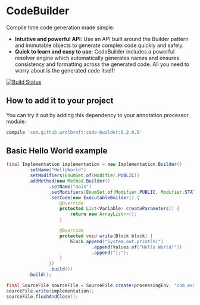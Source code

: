 # CodeBuilder

Compile time code generation made simple.

 - **Intuitive and powerful API**: Use an API built around the Builder pattern and immutable objects to generate 
 complex code quickly and safely.
 - **Quick to learn and easy to use**: CodeBuilder includes a powerful resolver engine which automatically generates names
  and ensures consistency and formatting across the generated code. All you need to worry about is the generated code itself!
  
[![Build Status](https://travis-ci.org/Wrdlbrnft/CodeBuilder.svg?branch=master)](https://travis-ci.org/Wrdlbrnft/CodeBuilder)

## How to add it to your project

You can try it out by adding this dependency to your annotation processor module:

```groovy
compile 'com.github.wrdlbrnft:code-builder:0.2.0.5'
```

## Basic Hello World example

```java
final Implementation implementation = new Implementation.Builder()
        .setName("HelloWorld")
        .setModifiers(EnumSet.of(Modifier.PUBLIC))
        .addMethod(new Method.Builder()
                .setName("main")
                .setModifiers(EnumSet.of(Modifier.PUBLIC, Modifier.STATIC))
                .setCode(new ExecutableBuilder() {
                    @Override
                    protected List<Variable> createParameters() {
                        return new ArrayList<>();
                    }

                    @Override
                    protected void write(Block block) {
                        block.append("System.out.println(")
                                .append(Values.of("Hello World!"))
                                .append(");");
                    }
                })
                .build())
        .build();

final SourceFile sourceFile = SourceFile.create(processingEnv, "com.example");
sourceFile.write(implementation);
sourceFile.flushAndClose();
```

